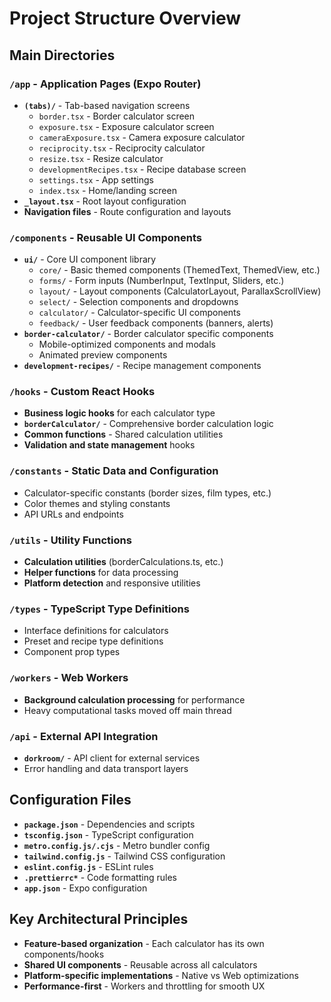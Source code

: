 # Project Structure Overview

## Main Directories

### `/app` - Application Pages (Expo Router)

- **`(tabs)/`** - Tab-based navigation screens
  - `border.tsx` - Border calculator screen
  - `exposure.tsx` - Exposure calculator screen
  - `cameraExposure.tsx` - Camera exposure calculator
  - `reciprocity.tsx` - Reciprocity calculator
  - `resize.tsx` - Resize calculator
  - `developmentRecipes.tsx` - Recipe database screen
  - `settings.tsx` - App settings
  - `index.tsx` - Home/landing screen
- **`_layout.tsx`** - Root layout configuration
- **Navigation files** - Route configuration and layouts

### `/components` - Reusable UI Components

- **`ui/`** - Core UI component library
  - `core/` - Basic themed components (ThemedText, ThemedView, etc.)
  - `forms/` - Form inputs (NumberInput, TextInput, Sliders, etc.)
  - `layout/` - Layout components (CalculatorLayout, ParallaxScrollView)
  - `select/` - Selection components and dropdowns
  - `calculator/` - Calculator-specific UI components
  - `feedback/` - User feedback components (banners, alerts)
- **`border-calculator/`** - Border calculator specific components
  - Mobile-optimized components and modals
  - Animated preview components
- **`development-recipes/`** - Recipe management components

### `/hooks` - Custom React Hooks

- **Business logic hooks** for each calculator type
- **`borderCalculator/`** - Comprehensive border calculation logic
- **Common functions** - Shared calculation utilities
- **Validation and state management** hooks

### `/constants` - Static Data and Configuration

- Calculator-specific constants (border sizes, film types, etc.)
- Color themes and styling constants
- API URLs and endpoints

### `/utils` - Utility Functions

- **Calculation utilities** (borderCalculations.ts, etc.)
- **Helper functions** for data processing
- **Platform detection** and responsive utilities

### `/types` - TypeScript Type Definitions

- Interface definitions for calculators
- Preset and recipe type definitions
- Component prop types

### `/workers` - Web Workers

- **Background calculation processing** for performance
- Heavy computational tasks moved off main thread

### `/api` - External API Integration

- **`dorkroom/`** - API client for external services
- Error handling and data transport layers

## Configuration Files

- **`package.json`** - Dependencies and scripts
- **`tsconfig.json`** - TypeScript configuration
- **`metro.config.js/.cjs`** - Metro bundler config
- **`tailwind.config.js`** - Tailwind CSS configuration
- **`eslint.config.js`** - ESLint rules
- **`.prettierrc*`** - Code formatting rules
- **`app.json`** - Expo configuration

## Key Architectural Principles

- **Feature-based organization** - Each calculator has its own components/hooks
- **Shared UI components** - Reusable across all calculators
- **Platform-specific implementations** - Native vs Web optimizations
- **Performance-first** - Workers and throttling for smooth UX
